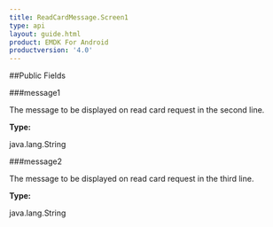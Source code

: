 ```yaml
---
title: ReadCardMessage.Screen1
type: api
layout: guide.html
product: EMDK For Android
productversion: '4.0'
---
```





##Public Fields

###message1

The message to be displayed on read card request in the second line.

**Type:**

java.lang.String

###message2

The message to be displayed on read card request in the third line.

**Type:**

java.lang.String










